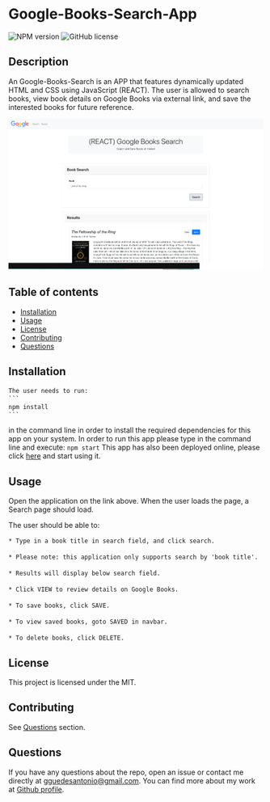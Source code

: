 # Google-Books-Search-App

  ![NPM version](https://img.shields.io/badge/npm-6.14.7-green)
![GitHub license](https://img.shields.io/badge/License-MIT-blue.svg)

  ## Description
  An Google-Books-Search is an APP that features dynamically updated HTML and CSS using JavaScript (REACT). The user is allowed to search books, view book details on Google Books via external link, and save the interested books for future reference.
 
![img](./img/preview.png)


  ## Table of contents
  
  * [Installation](#installation)
  * [Usage](#usage)
  * [License](#license)
  * [Contributing](#contributing)
  * [Questions](#questions)

  ## Installation

    The user needs to run:
    ```
    npm install
    ```
  in the command line in order to install the required dependencies for this app on your system. In order to run this app please type in the command line and execute:
    ```
    npm start
    ```
  This app has also been deployed online, please click [here](https://guedesantonio.github.io/Google-Books-Search/) and start using it.

  ## Usage
  
  Open the application on the link above. When the user loads the page, a Search page should load.
  
  The user should be able to:

    * Type in a book title in search field, and click search.

    * Please note: this application only supports search by 'book title'.

    * Results will display below search field.

    * Click VIEW to review details on Google Books.

    * To save books, click SAVE.

    * To view saved books, goto SAVED in navbar.

    * To delete books, click DELETE.
  

  ## License
  This project is licensed under the MIT.

  ## Contributing
  See [Questions](#Questions) section.

  ## Questions
  If you have any questions about the repo, open an issue or contact me directly at gguedesantonio@gmail.com. 
  You can find more about my work at [Github profile](https://github.com/guedesantonio).